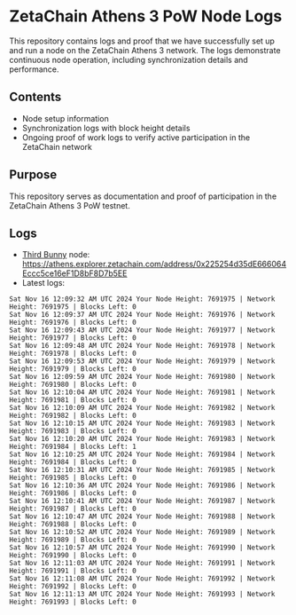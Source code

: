 # ZetaChain Athens 3 PoW Node Logs
This repository contains logs and proof that we have successfully set up and run a node on the ZetaChain Athens 3 network. The logs demonstrate continuous node operation, including synchronization details and performance.

## Contents
- Node setup information
- Synchronization logs with block height details
- Ongoing proof of work logs to verify active participation in the ZetaChain network

## Purpose
This repository serves as documentation and proof of participation in the ZetaChain Athens 3 PoW testnet.

## Logs

- [Third Bunny](https://thirdbunny.xyz/) node: https://athens.explorer.zetachain.com/address/0x225254d35dE666064Eccc5ce16eF1D8bF8D7b5EE
- Latest logs:
```
Sat Nov 16 12:09:32 AM UTC 2024 Your Node Height: 7691975 | Network Height: 7691975 | Blocks Left: 0
Sat Nov 16 12:09:37 AM UTC 2024 Your Node Height: 7691976 | Network Height: 7691976 | Blocks Left: 0
Sat Nov 16 12:09:43 AM UTC 2024 Your Node Height: 7691977 | Network Height: 7691977 | Blocks Left: 0
Sat Nov 16 12:09:48 AM UTC 2024 Your Node Height: 7691978 | Network Height: 7691978 | Blocks Left: 0
Sat Nov 16 12:09:53 AM UTC 2024 Your Node Height: 7691979 | Network Height: 7691979 | Blocks Left: 0
Sat Nov 16 12:09:59 AM UTC 2024 Your Node Height: 7691980 | Network Height: 7691980 | Blocks Left: 0
Sat Nov 16 12:10:04 AM UTC 2024 Your Node Height: 7691981 | Network Height: 7691981 | Blocks Left: 0
Sat Nov 16 12:10:09 AM UTC 2024 Your Node Height: 7691982 | Network Height: 7691982 | Blocks Left: 0
Sat Nov 16 12:10:15 AM UTC 2024 Your Node Height: 7691983 | Network Height: 7691983 | Blocks Left: 0
Sat Nov 16 12:10:20 AM UTC 2024 Your Node Height: 7691983 | Network Height: 7691984 | Blocks Left: 1
Sat Nov 16 12:10:25 AM UTC 2024 Your Node Height: 7691984 | Network Height: 7691984 | Blocks Left: 0
Sat Nov 16 12:10:31 AM UTC 2024 Your Node Height: 7691985 | Network Height: 7691985 | Blocks Left: 0
Sat Nov 16 12:10:36 AM UTC 2024 Your Node Height: 7691986 | Network Height: 7691986 | Blocks Left: 0
Sat Nov 16 12:10:41 AM UTC 2024 Your Node Height: 7691987 | Network Height: 7691987 | Blocks Left: 0
Sat Nov 16 12:10:47 AM UTC 2024 Your Node Height: 7691988 | Network Height: 7691988 | Blocks Left: 0
Sat Nov 16 12:10:52 AM UTC 2024 Your Node Height: 7691989 | Network Height: 7691989 | Blocks Left: 0
Sat Nov 16 12:10:57 AM UTC 2024 Your Node Height: 7691990 | Network Height: 7691990 | Blocks Left: 0
Sat Nov 16 12:11:03 AM UTC 2024 Your Node Height: 7691991 | Network Height: 7691991 | Blocks Left: 0
Sat Nov 16 12:11:08 AM UTC 2024 Your Node Height: 7691992 | Network Height: 7691992 | Blocks Left: 0
Sat Nov 16 12:11:13 AM UTC 2024 Your Node Height: 7691993 | Network Height: 7691993 | Blocks Left: 0
```
